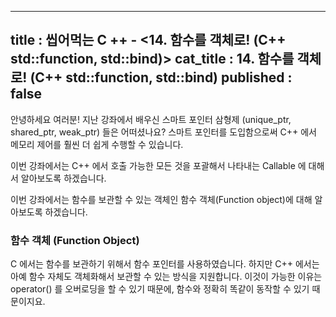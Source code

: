-----------------
title : 씹어먹는 C ++ - <14. 함수를 객체로! (C++ std::function, std::bind)>
cat_title : 14. 함수를 객체로! (C++ std::function, std::bind)
published : false
-----------------

안녕하세요 여러분! 지난 강좌에서 배우신 스마트 포인터 삼형제 (unique_ptr, shared_ptr, weak_ptr) 들은 어떠셨나요? 스마트 포인터를 도입함으로써 C++ 에서 메모리 제어를 훨씬 더 쉽게 수행할 수 있습니다.

이번 강좌에서는 C++ 에서 호출 가능한 모든 것을 포괄해서 나타내는 Callable 에 대해서 알아보도록 하겠습니다. 


이번 강좌에서는 함수를 보관할 수 있는 객체인 함수 객체(Function object)에 대해 알아보도록 하겠습니다. 

### 함수 객체 (Function Object)

C 에서는 함수를 보관하기 위해서 함수 포인터를 사용하였습니다. 하지만 C++ 에서는 아예 함수 자체도 객체화해서 보관할 수 있는 방식을 지원합니다. 이것이 가능한 이유는 operator() 를 오버로딩을 할 수 있기 때문에, 함수와 정확히 똑같이 동작할 수 있기 때문이지요.

